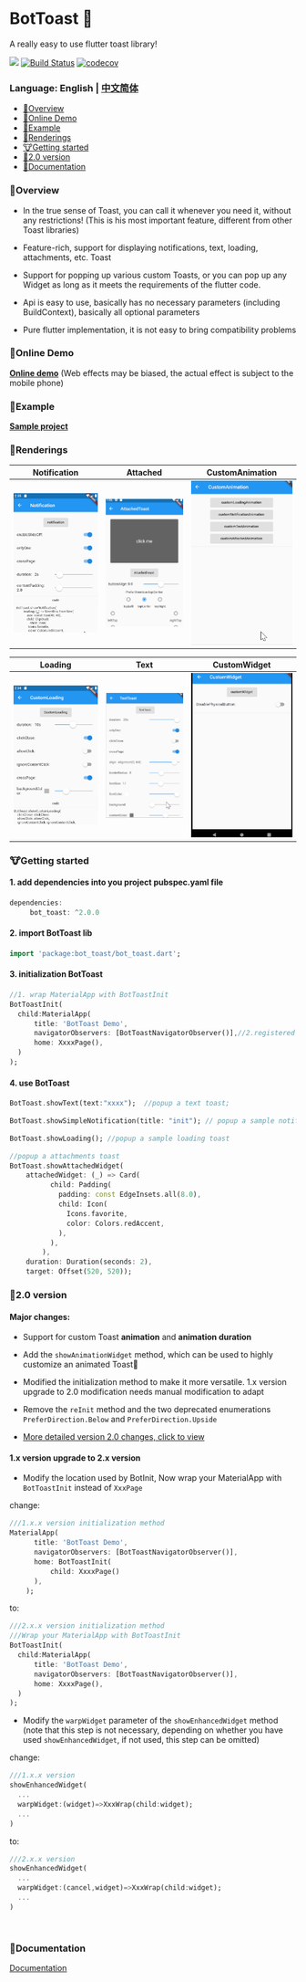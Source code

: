 BotToast 🤖
========= 
A really easy to use flutter toast library!

[![](https://img.shields.io/pub/v/bot_toast.svg?label=bot_toast&logo=https%3A%2F%2Fpub.flutter-io.cn%2Fpackages%2Fbot_toast)](https://pub.flutter-io.cn/packages/bot_toast)
[![Build Status](https://github.com/MMMzq/bot_toast/workflows/CI/badge.svg)](https://github.com/MMMzq/bot_toast/actions)
[![codecov](https://codecov.io/gh/MMMzq/bot_toast/branch/master/graph/badge.svg)](https://codecov.io/gh/MMMzq/bot_toast)

### Language: English | [中文简体](README_zh.md)

* [🐲Overview](#Overview)
* [🐼Online Demo](#Online-Demo)
* [🐳Example](#Example)
* [🐺Renderings](#Renderings)
* [🐮Getting started](#Getting-started) 
* [🐼2.0 version](#20-version)
* [📃Documentation](#Documentation) 

###  🐲Overview

- In the true sense of Toast, you can call it whenever you need it, without any restrictions! (This is his most important feature, different from other Toast libraries)

- Feature-rich, support for displaying notifications, text, loading, attachments, etc. Toast

- Support for popping up various custom Toasts, or you can pop up any Widget as long as it meets the requirements of the flutter code.

- Api is easy to use, basically has no necessary parameters (including BuildContext), basically all optional parameters

- Pure flutter implementation, it is not easy to bring compatibility problems


### 🐼Online Demo

**[Online demo](https://mmmzq.github.io/bot_toast/#/)** (Web effects may be biased, the actual effect is subject to the mobile phone)

### 🐳Example
**[Sample project](example)**

### 🐺Renderings

Notification|Attached|CustomAnimation
--------|-------|--------
![Notification](doc/gif/notification.gif)|![Attached](doc/gif/attached.gif)|![CustomAnimation](doc/gif/custom_animation.gif)

Loading|Text|CustomWidget
--------|-------|----------
![Loading](doc/gif/loading.gif)|![Text](doc/gif/text.gif)|![CustomWidget](doc/gif/custom_widget.gif)

### 🐮Getting started

#### 1. add dependencies into you project pubspec.yaml file
``` dart
dependencies:
     bot_toast: ^2.0.0
```

#### 2. import BotToast lib
``` dart
import 'package:bot_toast/bot_toast.dart';
```

#### 3. initialization BotToast
``` dart
//1. wrap MaterialApp with BotToastInit
BotToastInit(
  child:MaterialApp(
      title: 'BotToast Demo',
      navigatorObservers: [BotToastNavigatorObserver()],//2.registered route observer
      home: XxxxPage(),
  )
);
```

#### 4. use BotToast
``` dart
BotToast.showText(text:"xxxx");  //popup a text toast;
```

```dart
BotToast.showSimpleNotification(title: "init"); // popup a sample notification toast;
```

```dart
BotToast.showLoading(); //popup a sample loading toast
```

```dart
//popup a attachments toast
BotToast.showAttachedWidget(
    attachedWidget: (_) => Card(
          child: Padding(
            padding: const EdgeInsets.all(8.0),
            child: Icon(
              Icons.favorite,
              color: Colors.redAccent,
            ),
          ),
        ),
    duration: Duration(seconds: 2),
    target: Offset(520, 520));
```

### 🐼2.0 version

#### Major changes:

- Support for custom Toast **animation** and **animation duration**

- Add the `showAnimationWidget` method, which can be used to highly customize an animated Toast🤩

- Modified the initialization method to make it more versatile. 1.x version upgrade to 2.0 modification needs manual modification to adapt

- Remove the `reInit` method and the two deprecated enumerations `PreferDirection.Below` and `PreferDirection.Upside`

- [More detailed version 2.0 changes, click to view](CHANGELOG.md#200)

#### 1.x version upgrade to 2.x version

- Modify the location used by BotInit, Now wrap your MaterialApp with `BotToastInit` instead of `XxxPage`

change:
``` dart
///1.x.x version initialization method
MaterialApp(
      title: 'BotToast Demo',
      navigatorObservers: [BotToastNavigatorObserver()],
      home: BotToastInit(  
          child: XxxxPage()
      ),
    );
```
to:
``` dart
///2.x.x version initialization method
///Wrap your MaterialApp with BotToastInit
BotToastInit(
  child:MaterialApp(
      title: 'BotToast Demo',
      navigatorObservers: [BotToastNavigatorObserver()],
      home: XxxxPage(),
  )
);
```

- Modify the `warpWidget` parameter of the `showEnhancedWidget` method (note that this step is not necessary, depending on whether you have used `showEnhancedWidget`, if not used, this step can be omitted)

change:
```dart
///1.x.x version
showEnhancedWidget(
  ...
  warpWidget:(widget)=>XxxWrap(child:widget);
  ...
)
```
to:
```dart
///2.x.x version
showEnhancedWidget(
  ...
  warpWidget:(cancel,widget)=>XxxWrap(child:widget);
  ...
)
```

<br>


###  📃Documentation
[Documentation](API.md)




